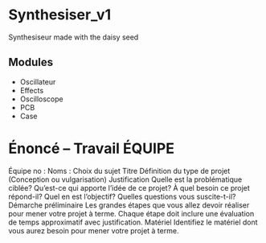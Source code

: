 # Synthesiser_v1
Synthesiseur made with the daisy seed
## Modules
- Oscillateur
- Effects
- Oscilloscope
- PCB
- Case

# Énoncé – Travail ÉQUIPE
Équipe no : Noms :
Choix du sujet
Titre
Définition du type de projet (Conception ou vulgarisation)
Justification
Quelle est la problématique ciblée? Qu’est-ce qui apporte l’idée de ce projet? À quel besoin ce projet répond-il?
Quel en est l’objectif?
Quelles questions vous suscite-t-il?
Démarche préliminaire
Les grandes étapes que vous allez devoir réaliser pour mener votre projet à terme. Chaque étape doit inclure une évaluation de temps approximatif avec justification.
Matériel
Identifiez le matériel dont vous aurez besoin pour mener votre projet à terme.
